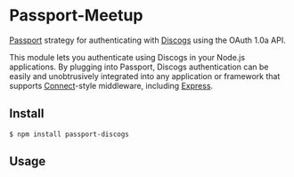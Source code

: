 # Passport-Meetup

[Passport](http://passportjs.org/) strategy for authenticating with [Discogs](http://www.discogs.com/)
using the OAuth 1.0a API.

This module lets you authenticate using Discogs in your Node.js applications.
By plugging into Passport, Discogs authentication can be easily and
unobtrusively integrated into any application or framework that supports
[Connect](http://www.senchalabs.org/connect/)-style middleware, including
[Express](http://expressjs.com/).

## Install

    $ npm install passport-discogs

## Usage